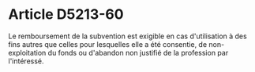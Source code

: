 # Article D5213-60

  
Le remboursement de la subvention est exigible en cas d'utilisation à des fins autres que celles pour lesquelles elle a été consentie, de non-exploitation du fonds ou d'abandon non justifié de la profession par l'intéressé.